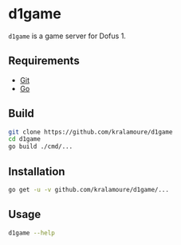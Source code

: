 # d1game

`d1game` is a game server for Dofus 1.

## Requirements

- [Git](https://git-scm.com/)
- [Go](https://golang.org/)

## Build

```sh
git clone https://github.com/kralamoure/d1game
cd d1game
go build ./cmd/...
```

## Installation

```sh
go get -u -v github.com/kralamoure/d1game/...
```

## Usage

```sh
d1game --help
```
